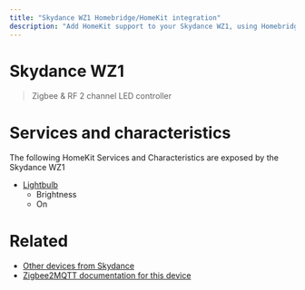 ```yaml
---
title: "Skydance WZ1 Homebridge/HomeKit integration"
description: "Add HomeKit support to your Skydance WZ1, using Homebridge, Zigbee2MQTT and homebridge-z2m."
---
```

<!---
This file has been GENERATED using src/docgen/docgen.ts
DO NOT EDIT THIS FILE MANUALLY!
-->
# Skydance WZ1
> Zigbee & RF 2 channel LED controller


# Services and characteristics
The following HomeKit Services and Characteristics are exposed by
the Skydance WZ1

* [Lightbulb](../../light.md)
  * Brightness
  * On


# Related
* [Other devices from Skydance](../index.md#skydance)
* [Zigbee2MQTT documentation for this device](https://www.zigbee2mqtt.io/devices/WZ1.html)